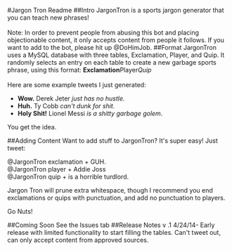#Jargon Tron Readme
##Intro
JargonTron is a sports jargon generator that you can teach new phrases! 
<br>
<br>
Note: In order to prevent people from abusing this bot and placing objectionable content, it only accepts content from people it follows. If you want to add to the bot, please hit up @DoHimJob. 
##Format
JargonTron uses a MySQL database with three tables, Exclamation, Player, and Quip. It randomly selects an entry on each table to create a new garbage sports phrase, using this format: **Exclamation**Player*Quip*
<br>
<br>
Here are some example tweets I just generated: 
<br>
* **Wow.** Derek Jeter *just has no hustle.* <br>
* **Huh.** Ty Cobb *can't dunk for shit.*<br>
* **Holy Shit!** Lionel Messi *is a shitty garbage golem*.

You get the idea. 

##Adding Content
Want to add stuff to JargonTron? It's super easy! Just tweet: <br>

@JargonTron exclamation + GUH.<br>
@JargonTron player + Addie Joss <br>
@JargonTron quip + is a horrible turdlord. <br>

Jargon Tron will prune extra whitespace, though I recommend you end exclamations or quips with punctuation, and add no punctuation to players. 

Go Nuts!



##Coming Soon
See the Issues tab
##Release Notes
v .1 4/24/14- Early release with limited functionality to start filling the tables. Can't tweet out, can only accept content from approved sources.